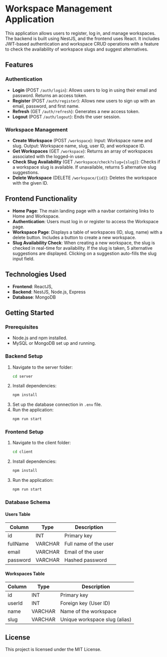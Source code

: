 # Workspace Management Application

This application allows users to register, log in, and manage workspaces. The backend is built using NestJS, and the frontend uses React. It includes JWT-based authentication and workspace CRUD operations with a feature to check the availability of workspace slugs and suggest alternatives.

## Features

### Authentication

- **Login** (POST `/auth/login`): Allows users to log in using their email and password. Returns an access token.
- **Register** (POST `/auth/register`): Allows new users to sign up with an email, password, and first name.
- **Refresh** (GET `/auth/refresh`): Generates a new access token.
- **Logout** (POST `/auth/logout`): Ends the user session.

### Workspace Management

- **Create Workspace** (POST `/workspace`): Input: Workspace name and slug. Output: Workspace name, slug, user ID, and workspace ID.
- **Get Workspaces** (GET `/workspace`): Returns an array of workspaces associated with the logged-in user.
- **Check Slug Availability** (GET `/workspace/check?slug={slug}`): Checks if a workspace slug is available. If unavailable, returns 5 alternative slug suggestions.
- **Delete Workspace** (DELETE `/workspace/{id}`): Deletes the workspace with the given ID.

## Frontend Functionality

- **Home Page**: The main landing page with a navbar containing links to Home and Workspace.
- **Authentication**: Users must log in or register to access the Workspace page.
- **Workspace Page**: Displays a table of workspaces (ID, slug, name) with a delete button. Includes a button to create a new workspace.
- **Slug Availability Check**: When creating a new workspace, the slug is checked in real-time for availability. If the slug is taken, 5 alternative suggestions are displayed. Clicking on a suggestion auto-fills the slug input field.

## Technologies Used

- **Frontend**: ReactJS,
- **Backend**: NestJS, Node.js, Express
- **Database**: MongoDB

## Getting Started

### Prerequisites

- Node.js and npm installed.
- MySQL or MongoDB set up and running.

### Backend Setup

1. Navigate to the server folder:
   ```bash
   cd server
   ```
2. Install dependencies:
   ```bash
   npm install
   ```
3. Set up the database connection in `.env` file.
4. Run the application:
   ```bash
   npm run start
   ```

### Frontend Setup

1. Navigate to the client folder:
   ```bash
   cd client
   ```
2. Install dependencies:
   ```bash
   npm install
   ```
3. Run the application:
   ```bash
   npm run start
   ```

### Database Schema

#### Users Table

| Column   | Type    | Description           |
| -------- | ------- | --------------------- |
| id       | INT     | Primary key           |
| fullName | VARCHAR | Full name of the user |
| email    | VARCHAR | Email of the user     |
| password | VARCHAR | Hashed password       |

#### Workspaces Table

| Column | Type    | Description                   |
| ------ | ------- | ----------------------------- |
| id     | INT     | Primary key                   |
| userId | INT     | Foreign key (User ID)         |
| name   | VARCHAR | Name of the workspace         |
| slug   | VARCHAR | Unique workspace slug (alias) |

## License

This project is licensed under the MIT License.
